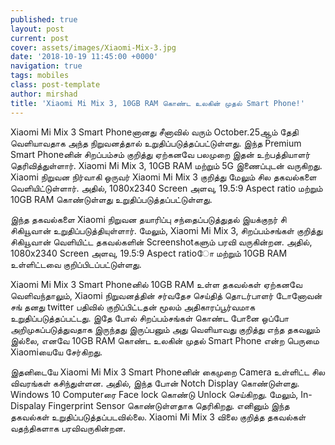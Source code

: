 ```yaml
---
published: true
layout: post
current: post
cover: assets/images/Xiaomi-Mix-3.jpg
date: '2018-10-19 11:45:00 +0000'
navigation: true
tags: mobiles
class: post-template
author: mirshad
title: 'Xiaomi Mi Mix 3, 10GB RAM கொண்ட உலகின் முதல் Smart Phone!'
---
```

Xiaomi Mi Mix 3 Smart Phoneனானது சீனாவில் வரும் October.25ஆம் தேதி வெளியாவதாக அந்த நிறுவனத்தால் உறுதிப்படுத்தப்பட்டுள்ளது. இந்த Premium Smart Phoneனின் சிறப்பம்சம் குறித்து ஏற்கனவே பலமுறை இதன் உற்பத்தியாளர் தெரிவித்துள்ளார். Xiaomi Mi Mix 3, 10GB RAM மற்றும் 5G இணைப்புடன் வருகிறது. Xiaomi நிறுவன நிர்வாகி ஒருவர் Xiaomi Mi Mix 3 குறித்து மேலும் சில தகவல்களை வெளியிட்டுள்ளார். அதில், 1080x2340 Screen அளவு, 19.5:9 Aspect ratio மற்றும் 10GB RAM கொண்டுள்ளது உறுதிப்படுத்தப்பட்டுள்ளது.

இந்த தகவல்களை Xiaomi நிறுவன தயாரிப்பு சந்தைப்படுத்துதல் இயக்குநர் சி சிகியூவான் உறுதிப்படுத்தியுள்ளார். மேலும், Xiaomi Mi Mix 3, சிறப்பம்சங்கள் குறித்து சிகியூவான் வெளியிட்ட தகவல்களின் Screenshotகளும் பரவி வருகின்றன. அதில், 1080x2340 Screen அளவு, 19.5:9 Aspect ratioோ மற்றும் 10GB RAM உள்ளிட்டவை குறிப்பிடப்பட்டுள்ளது.

Xiaomi Mi Mix 3 Smart Phoneனில் 10GB RAM உள்ள தகவல்கள் ஏற்கனவே வெளிவந்தாலும், Xiaomi நிறுவனத்தின் சர்வதேச செய்தித் தொடர்பாளர் டோனோவன் சங் தனது twitter பதிவில் குறிப்பிட்டதன் மூலம் அதிகாரப்பூர்வமாக உறுதிப்படுத்தப்பட்டது. இதே போல் சிறப்பம்சங்கள் கொண்ட போனை ஒப்போ அறிமுகப்படுத்துவதாக இருந்தது இருப்பனும் அது வெளியாவது குறித்து எந்த தகவலும் இல்லை, எனவே 10GB RAM கொண்ட உலகின் முதல் Smart Phone என்ற பெருமை Xiaomiயையே சேர்கிறது.

இதனிடையே Xiaomi Mi Mix 3 Smart Phoneனின் கைமுறை Camera உள்ளிட்ட சில விவரங்கள் கசிந்துள்ளன. அதில், இந்த போன் Notch Display கொண்டுள்ளது. Windows 10 Computerரை Face lock கொண்டு Unlock செய்கிறது. மேலும், In-Dispalay Fingerprint Sensor கொண்டுள்ளதாக தெரிகிறது. எனினும் இந்த தகவல்கள் உறுதிப்படுத்தப்படவில்லை. Xiaomi Mi Mix 3 விலை குறித்த தகவல்கள் வதந்திகளாக பரவிவருகின்றன.
